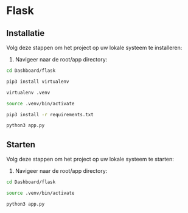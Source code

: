 # Flask

## Installatie

Volg deze stappen om het project op uw lokale systeem te installeren:

1. Navigeer naar de root/app directory:

```bash
cd Dashboard/flask

pip3 install virtualenv

virtualenv .venv 

source .venv/bin/activate  

pip3 install -r requirements.txt

python3 app.py

```
## Starten

Volg deze stappen om het project op uw lokale systeem te starten:

1. Navigeer naar de root/app directory:

```bash
cd Dashboard/flask

source .venv/bin/activate  

python3 app.py

```